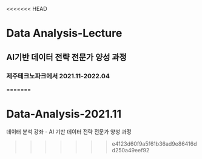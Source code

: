 <<<<<<< HEAD
# Data Analysis-Lecture

## AI기반 데이터 전략 전문가 양성 과정

### 제주테크노파크에서 2021.11-2022.04
=======
# Data-Analysis-2021.11
데이터 분석 강좌 - AI 기반 데이터 전략 전문가 양성 과정
>>>>>>> e4123d60f9a5f61b36ad9e86416dd250a49eef92
